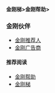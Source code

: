 #### 金刚梯>金刚帮助>
### 金刚伙伴

- [金刚推荐人](https://a2zitpro.github.io/web/list_kkreferrer)
- [金刚广告商](https://a2zitpro.github.io/web/list_kkadvertiser)

#### 推荐阅读
- [金刚帮助](https://a2zitpro.github.io/web/list_helpkkvpn)
- [金刚梯](https://a2zitpro.github.io/web/dlb)
